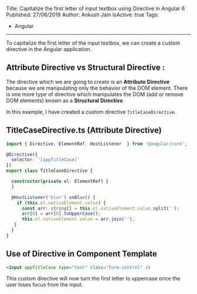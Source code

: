 Title: Capitalize the first letter of input textbox using Directive in Angular 6
Published: 27/06/2019
Author: Ankush Jain
IsActive: true
Tags:
  - Angular
---
To capitalize the first letter of the input textbox, we can create a custom directive in the Angular application. 

## **Attribute Directive vs Structural Directive** :
The directive which we are going to create is an **Attribute Directive** because we are manipulating only the behavior of the DOM element. There is one more type of directive which manipulates the DOM (add or remove DOM elements) known as a **Structural Directive**.

In this example, I have created a custom directive `TitleCaseDirective`.

## TitleCaseDirective.ts (Attribute Directive)

```ts
import { Directive, ElementRef, HostListener  } from '@angular/core';

@Directive({
  selector: '[appTitleCase]'
})
export class TitleCaseDirective {

  constructor(private el: ElementRef) {
  }

  @HostListener('blur') onBlur() {
    if (this.el.nativeElement.value) {
      const arr: string[] = this.el.nativeElement.value.split('');
      arr[0] = arr[0].toUpperCase();
      this.el.nativeElement.value = arr.join('');
   }
  }
}
```

## Use of Directive in Component Template

```html
<input appTitleCase type="text" class="form-control" />
```

This custom directive will now turn the first letter to uppercase once the user loses focus from the input.

                